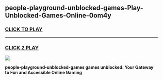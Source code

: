 
## people-playground-unblocked-games-Play-Unblocked-Games-Online-0om4y
<h3>
<a href="https://premium76.site?title=people-playground-unblocked-games&ref=25A">CLICK TO PLAY</a></h3>
<hr>

<h3>
<a href="https://premium76.site?title=people-playground-unblocked-games&ref=25A">CLICK 2 PLAY</a>
  
</h3>

<a href="https://premium76.site?title=people-playground-unblocked-games&ref=25A"><img src="https://clearcache.store/games.png"></a>


**people-playground-unblocked-games games unblocked: Your Gateway to Fun and Accessible Online Gaming**
